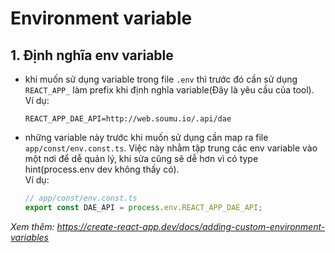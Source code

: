 # Environment variable

## 1. Định nghĩa env variable
- khi muốn sử dụng variable trong file `.env` thì trước đó cần sử dụng `REACT_APP_` làm prefix khi định nghĩa variable(Đây là yêu cầu của tool).  
  Ví dụ: 
  ```
  REACT_APP_DAE_API=http://web.soumu.io/.api/dae
  ```

- những variable này trước khi muốn sử dụng cần map ra file `app/const/env.const.ts`. Việc này nhằm tập trung các env variable vào một nơi để dễ quản lý, khi sửa cũng sẽ dễ hơn vì có type hint(process.env dev không thấy có).  
  Ví dụ:
  ```ts
  // app/const/env.const.ts
  export const DAE_API = process.env.REACT_APP_DAE_API;
  ```

_Xem thêm: https://create-react-app.dev/docs/adding-custom-environment-variables_